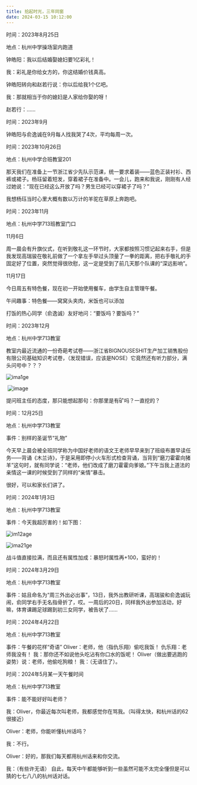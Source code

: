 ```yaml
---
title: 拾起时光，三年同窗
date: 2024-03-15 10:12:00
---
```

时间：2023年8月25日

地点：杭州中学操场室内跑道

钟皓阳：我以后结婚娶媳妇要1亿彩礼！

我：彩礼是你给女方的，你这结婚价钱真高。

钟皓阳转向和赵若行说：你以后给我1个亿吧。

我：那就相当于你的媳妇是人家给你娶的呀！

赵若行：……



时间：2023年9月

钟皓阳与俞逸诚在9月每人找我哭了4次，平均每周一次。



时间：2023年10月26日

地点：杭州中学合班教室201

那天我们在准备上一节浙江省少先队示范课，统一要求着装——蓝色正装衬衫、西裤或裙子。杨珏留着短发，穿着裙子在准备中。一会儿，跑来和我说，刚刚有人经过她说：“现在已经这么开放了吗？男生已经可以穿裙子了吗？”

我想杨珏当时心里大概有数以万计的羊驼在草原上奔跑吧。



时间：2023年11月

地点：杭州中学713班教室门口

11月6日

周一晨会有升旗仪式，在听到敬礼这一环节时，大家都按照习惯记起来右手，但是我发现高瑞骏在敬礼前做了一个拿左手举过头顶量了一拳的距离，把右手敬礼的手固定好了位置，突然觉得很欣慰，这一定是受到了前几天那个队课的“深远影响”。



11月17日

今日周五有特色餐，现在初一开始使用餐车，由学生自主管理午餐。

午间趣事：特色餐——窝窝头夹肉，米饭也可以添加

打饭的热心同学（俞逸诚）友好地问：“要饭吗？要饭吗？”



时间：2023年12月

地点：杭州中学713教室

教室内最近流通的一份奇葩考试卷——浙江省BIGNOUSESHIT生产加工销售股份有限公司基础知识考试卷，（发现错误，应该是NOSE）它竟然还有听力部分，满头问号中？？？

![ima1ge](http://cdn.n-bc.top/3.jpeg)

​    ![image](http://cdn.n-bc.top/4.jpeg)

提问班主任的态度，那只能想起那句：你那里是有矿吗？一直挖的？



时间：12月25日

地点：杭州中学713教室

事件：别样的圣诞节“礼物”

今天早上晨会被全班同学称为中国好老师的语文王老师早早来到了班级布置早读任务——背诵《木兰诗》，于是采用即停小火车形式检查背诵，当背到“磨刀霍霍向猪羊”这句时，就有同学说：“老师，他们改成了磨刀霍霍向爹娘。”下午当我上道法的亲情这一课的时候受到了同样的“亲情”暴击。

很好，可以和家长们讲了。



时间：2024年1月3日

地点：杭州中学713教室

事件：今天我超厉害的！如下图：

![im12age](http://cdn.n-bc.top/1.jpeg)

![ima21ge](http://cdn.n-bc.top/2.jpeg)

战斗值直接拉满，而且还有属性加成：暴怒时属性再+100，蛮好的！

时间：2024年3月29日 

地点：杭州中学713教室 

事件：姑且命名为“周三外出必出事”，13日，我外出教研听课，高瑞骏和俞逸诚玩闹，俞同学右手无名指骨折了，哎。一周后的20日，同样我外出参加活动，好嘛，体育课踢足球踢到初三女同学，被告状了…… 

时间：2024年4月22日 

地点：杭州中学713教室 

事件：午餐的花样“奇语” Oliver：老师，他（指仇乐翔）偷吃我饭！ 仇乐翔：老师我没有！ 我：那你还不如说他头吃沾有你口水的饭呢！ Oliver（做出要逃跑的姿势）说：老师，他偷吃狗粮！ 我：（无语住了）。 

时间：2024年5月某一天午餐时间 

地点：杭州中学713教室 

事件：能不能好好叫老师？ 

我：Oliver，你最近每次叫老师，我都感觉你在骂我。（叫得太快，和杭州话的62很接近）

 Oliver：老师，你能听懂杭州话吗？ 

我：不行。

 Oliver：好的，那我们每天都用杭州话来和你交流。

 我：（有些许无语） 自此，每天中午都能够听到一些虽然可能不太完全懂但是可以猜的七七八八的杭州话对话。
